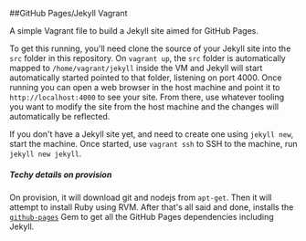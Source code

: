 ##GitHub Pages/Jekyll Vagrant

A simple Vagrant file to build a Jekyll site aimed for GitHub Pages.

To get this running, you'll need clone the source of your Jekyll site into the `src` folder in this repository. On `vagrant up`, the `src` folder is automatically mapped to `/home/vagrant/jekyll` inside the VM and Jekyll will start automatically started pointed to that folder, listening on port 4000. Once running you can open a web browser in the host machine and point it to `http://localhost:4000` to see your site. From there, use whatever tooling you want to modify the site from the host machine and the changes will automatically be reflected.

If you don't have a Jekyll site yet, and need to create one using `jekyll new`, start the machine. Once started, use `vagrant ssh` to SSH to the machine, run `jekyll new jekyll`.

##### Techy details on provision
On provision, it will download git and nodejs from `apt-get`. Then it will attempt to install Ruby using RVM.  After that's all said and done, installs the [`github-pages`](https://github.com/github/pages-gem) Gem to get all the GitHub Pages dependencies including Jekyll.

